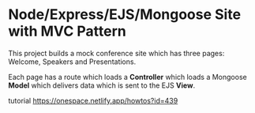 # Node/Express/EJS/Mongoose Site with MVC Pattern

This project builds a mock conference site which has three pages: Welcome, Speakers and Presentations. 

Each page has a route which loads a **Controller** which loads a Mongoose **Model** which delivers data which is sent to the EJS **View**.

tutorial https://onespace.netlify.app/howtos?id=439

